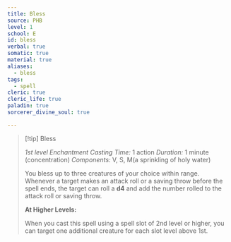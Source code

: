 ```yaml
---
title: Bless
source: PHB
level: 1
school: E
id: bless
verbal: true
somatic: true
material: true
aliases:
  - bless
tags:
  - spell
cleric: true
cleric_life: true
paladin: true
sorcerer_divine_soul: true

---
```

>[!tip] Bless
>
> *1st level Enchantment*
> *Casting Time:* 1 action
> *Duration:* 1 minute (concentration)
> *Components:* V, S, M(a sprinkling of holy water)
>
>You bless up to three creatures of your choice within range. Whenever a target makes an attack roll or a saving throw before the spell ends, the target can roll a **d4** and add the number rolled to the attack roll or saving throw.
>
>**At Higher Levels:**
>
>When you cast this spell using a spell slot of 2nd level or higher, you can target one additional creature for each slot level above 1st.
>

